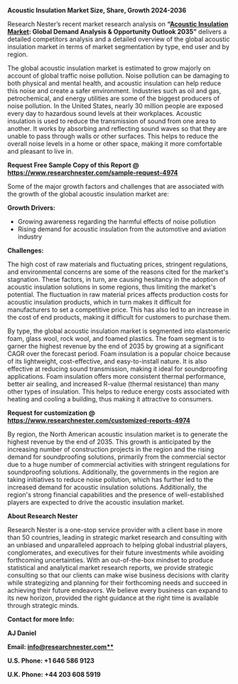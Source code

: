 ﻿**Acoustic Insulation Market Size, Share, Growth 2024-2036**

Research Nester’s recent market research analysis on **“[Acoustic Insulation Market](https://www.researchnester.com/reports/acoustic-insulation-market/4974): Global Demand Analysis & Opportunity Outlook 2035”** delivers a detailed competitors analysis and a detailed overview of the global acoustic insulation market in terms of market segmentation by type, end user and by region. 

The global acoustic insulation market is estimated to grow majorly on account of global traffic noise pollution. Noise pollution can be damaging to both physical and mental health, and acoustic insulation can help reduce this noise and create a safer environment. Industries such as oil and gas, petrochemical, and energy utilities are some of the biggest producers of noise pollution. In the United States, nearly 30 million people are exposed every day to hazardous sound levels at their workplaces. Acoustic insulation is used to reduce the transmission of sound from one area to another. It works by absorbing and reflecting sound waves so that they are unable to pass through walls or other surfaces. This helps to reduce the overall noise levels in a home or other space, making it more comfortable and pleasant to live in. 

**Request Free Sample Copy of this Report @ <https://www.researchnester.com/sample-request-4974>** 

Some of the major growth factors and challenges that are associated with the growth of the global acoustic insulation market are: 

**Growth Drivers:**

- Growing awareness regarding the harmful effects of noise pollution
- Rising demand for acoustic insulation from the automotive and aviation industry

**Challenges:**

The high cost of raw materials and fluctuating prices, stringent regulations, and environmental concerns are some of the reasons cited for the market's stagnation. These factors, in turn, are causing hesitancy in the adoption of acoustic insulation solutions in some regions, thus limiting the market's potential. The fluctuation in raw material prices affects production costs for acoustic insulation products, which in turn makes it difficult for manufacturers to set a competitive price. This has also led to an increase in the cost of end products, making it difficult for customers to purchase them. 

By type, the global acoustic insulation market is segmented into elastomeric foam, glass wool, rock wool, and foamed plastics. The foam segment is to garner the highest revenue by the end of 2035 by growing at a significant CAGR over the forecast period. Foam insulation is a popular choice because of its lightweight, cost-effective, and easy-to-install nature. It is also effective at reducing sound transmission, making it ideal for soundproofing applications. Foam insulation offers more consistent thermal performance, better air sealing, and increased R-value (thermal resistance) than many other types of insulation. This helps to reduce energy costs associated with heating and cooling a building, thus making it attractive to consumers.

**Request for customization @ <https://www.researchnester.com/customized-reports-4974>** 

By region, the North American acoustic insulation market is to generate the highest revenue by the end of 2035. This growth is anticipated by the increasing number of construction projects in the region and the rising demand for soundproofing solutions, primarily from the commercial sector due to a huge number of commercial activities with stringent regulations for soundproofing solutions. Additionally, the governments in the region are taking initiatives to reduce noise pollution, which has further led to the increased demand for acoustic insulation solutions. Additionally, the region's strong financial capabilities and the presence of well-established players are expected to drive the acoustic insulation market.

<a name="_hlk170730016"></a>**About Research Nester**

Research Nester is a one-stop service provider with a client base in more than 50 countries, leading in strategic market research and consulting with an unbiased and unparalleled approach to helping global industrial players, conglomerates, and executives for their future investments while avoiding forthcoming uncertainties. With an out-of-the-box mindset to produce statistical and analytical market research reports, we provide strategic consulting so that our clients can make wise business decisions with clarity while strategizing and planning for their forthcoming needs and succeed in achieving their future endeavors. We believe every business can expand to its new horizon, provided the right guidance at the right time is available through strategic minds.

**Contact for more Info:**

**AJ Daniel**

**Email: [info@researchnester.com**](mailto:info@researchnester.com)**

**U.S. Phone: +1 646 586 9123** 

**U.K. Phone: +44 203 608 5919**
